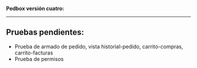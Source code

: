 **Pedbox versión cuatro:**

---

## Pruebas pendientes: 
- Prueba de armado de pedido, vista historial-pedido, carrito-compras, carrito-facturas
- Prueba de permisos 

